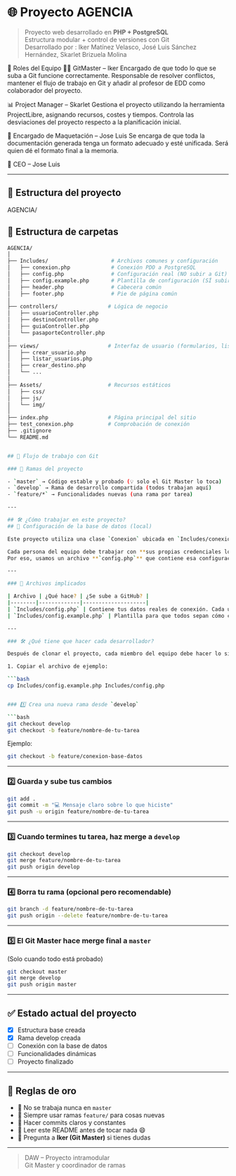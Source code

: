 # 🌐 Proyecto AGENCIA

> Proyecto web desarrollado en **PHP + PostgreSQL**  
> Estructura modular + control de versiones con Git  
> Desarrollado por : Iker Matínez Velasco, José Luis Sánchez Hernández, Skarlet Brizuela Molina


👥 Roles del Equipo
🧑‍💻 GitMaster – Iker
Encargado de que todo lo que se suba a Git funcione correctamente. Responsable de resolver conflictos, mantener el flujo de trabajo en Git y añadir al profesor de EDD como colaborador del proyecto.

📊 Project Manager – Skarlet
Gestiona el proyecto utilizando la herramienta ProjectLibre, asignando recursos, costes y tiempos. Controla las desviaciones del proyecto respecto a la planificación inicial.

🧾 Encargado de Maquetación – Jose Luis
Se encarga de que toda la documentación generada tenga un formato adecuado y esté unificada. Será quien dé el formato final a la memoria.

👔 CEO – Jose Luis

---

## 📁 Estructura del proyecto
AGENCIA/
## 📁 Estructura de carpetas

```bash
AGENCIA/
│
├── Includes/                    # Archivos comunes y configuración
│   ├── conexion.php             # Conexión PDO a PostgreSQL
│   ├── config.php               # Configuración real (NO subir a Git)
│   ├── config.example.php       # Plantilla de configuración (SÍ subir a Git)
│   ├── header.php               # Cabecera común
│   ├── footer.php               # Pie de página común
│
├── controllers/                # Lógica de negocio
│   ├── usuarioController.php
│   ├── destinoController.php
│   ├── guiaController.php
│   └── pasaporteController.php
│
├── views/                      # Interfaz de usuario (formularios, listados)
│   ├── crear_usuario.php
│   ├── listar_usuarios.php
│   ├── crear_destino.php
│   └── ...
│
├── Assets/                     # Recursos estáticos
│   ├── css/
│   ├── js/
│   └── img/
│
├── index.php                   # Página principal del sitio
├── test_conexion.php           # Comprobación de conexión
├── .gitignore
└── README.md


## 🚀 Flujo de trabajo con Git

### 🔀 Ramas del proyecto

- `master` → Código estable y probado (💡 solo el Git Master lo toca)
- `develop` → Rama de desarrollo compartida (todos trabajan aquí)
- `feature/*` → Funcionalidades nuevas (una rama por tarea)

---

## 🛠️ ¿Cómo trabajar en este proyecto?
## 🔐 Configuración de la base de datos (local)

Este proyecto utiliza una clase `Conexion` ubicada en `Includes/conexion.php` para conectarse a la base de datos usando PDO.

Cada persona del equipo debe trabajar con **sus propias credenciales locales** (usuario, contraseña, nombre de base de datos, etc.).  
Por eso, usamos un archivo **`config.php`** que contiene esa configuración, pero **NO se sube a GitHub**, ya que está protegido por `.gitignore`.

---

### 📁 Archivos implicados

| Archivo | ¿Qué hace? | ¿Se sube a GitHub? |
|--------|-------------|--------------------|
| `Includes/config.php` | Contiene tus datos reales de conexión. Cada uno tiene el suyo. | ❌ No |
| `Includes/config.example.php` | Plantilla para que todos sepan cómo crear su `config.php`. | ✅ Sí |

---

### 🛠️ ¿Qué tiene que hacer cada desarrollador?

Después de clonar el proyecto, cada miembro del equipo debe hacer lo siguiente:

1. Copiar el archivo de ejemplo:

```bash
cp Includes/config.example.php Includes/config.php


### 1️⃣ Crea una nueva rama desde `develop`

```bash
git checkout develop
git checkout -b feature/nombre-de-tu-tarea
```

Ejemplo:

```bash
git checkout -b feature/conexion-base-datos
```

---

### 2️⃣ Guarda y sube tus cambios

```bash
git add .
git commit -m "💻 Mensaje claro sobre lo que hiciste"
git push -u origin feature/nombre-de-tu-tarea
```

---

### 3️⃣ Cuando termines tu tarea, haz merge a `develop`

```bash
git checkout develop
git merge feature/nombre-de-tu-tarea
git push origin develop
```

---

### 4️⃣ Borra tu rama (opcional pero recomendable)

```bash
git branch -d feature/nombre-de-tu-tarea
git push origin --delete feature/nombre-de-tu-tarea
```

---

### 5️⃣ El Git Master hace merge final a `master`

(Solo cuando todo está probado)

```bash
git checkout master
git merge develop
git push origin master
```

---

## ✅ Estado actual del proyecto

- [x] Estructura base creada
- [x] Rama develop creada
- [ ] Conexión con la base de datos
- [ ] Funcionalidades dinámicas 
- [ ] Proyecto finalizado

---

## 📌 Reglas de oro

- 🔸 No se trabaja nunca en `master`
- 🔸 Siempre usar ramas `feature/` para cosas nuevas
- 🔸 Hacer commits claros y constantes
- 🔸 Leer este README antes de tocar nada 😄
- 🔸 Pregunta a **Iker (Git Master)** si tienes dudas

---

> DAW – Proyecto intramodular  
> Git Master y coordinador de ramas
